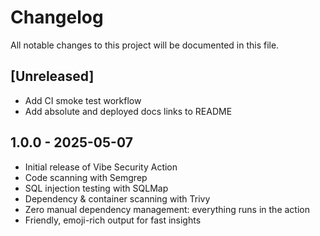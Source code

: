# Changelog

All notable changes to this project will be documented in this file.

## [Unreleased]
- Add CI smoke test workflow
- Add absolute and deployed docs links to README

## 1.0.0 - 2025-05-07
- Initial release of Vibe Security Action
- Code scanning with Semgrep
- SQL injection testing with SQLMap
- Dependency & container scanning with Trivy
- Zero manual dependency management: everything runs in the action
- Friendly, emoji-rich output for fast insights
